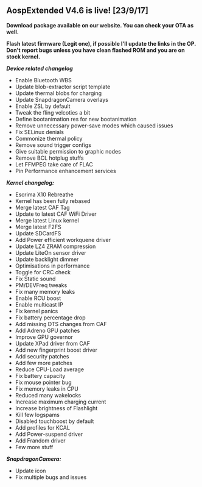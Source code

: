 ## AospExtended V4.6 is live! [23/9/17]

**Download package available on our website. You can check your OTA as well.**

**Flash latest firmware (Legit one), if possible I'll update the links in the OP.
Don't report bugs unless you have clean flashed ROM and you are on stock kernel.**

**_Device related changelog_**
- Enable Bluetooth WBS
- Update blob-extractor script template
- Update thermal blobs for charging
- Update SnapdragonCamera overlays
- Enable ZSL by default
- Tweak the fling velcoties a bit
- Define bootanimation res for new bootanimation
- Remove unnecessary power-save modes which caused issues
- Fix SELinux denials
- Commonize thermal policy
- Remove sound trigger configs
- Give suitable permission to graphic nodes
- Remove BCL hotplug stuffs
- Let FFMPEG take care of FLAC
- Pin Performance enhancement  services


**_Kernel changelog:_**
- Escrima X10 Rebreathe
- Kernel has been fully rebased
- Merge latest CAF Tag
- Update to latest CAF WiFi Driver
- Merge latest Linux kernel
- Merge latest F2FS
- Update SDCardFS
- Add Power efficient workquene driver
- Update LZ4 ZRAM compression 
- Update LiteOn sensor driver
- Update backlight dimmer
- Optimisations in performance 
- Toggle for CRC check
- Fix Static sound
- PM/DEVFreq tweaks
- Fix many memory leaks
- Enable RCU boost
- Enable multicast IP
- Fix kernel panics
- Fix battery percentage drop
- Add missing DTS changes from CAF
- Add Adreno GPU patches
- Improve GPU governor
- Update XPad driver from CAF
- Add new fingerprint boost driver
- Add security patches
- Add few more patches
- Reduce CPU-Load average
- Fix battery capacity
- Fix mouse pointer bug
- Fix memory leaks in CPU
- Reduced many wakelocks
- Increase maximum charging current
- Increase brightness of Flashlight
- Kill few logspams
- Disabled touchboost by default
- Add profiles for KCAL
- Add Power-suspend driver
- Add Frandom driver
- Few more stuff


**_SnapdragonCamera:_**
- Update icon
- Fix multiple bugs and issues
